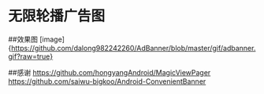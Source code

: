 # 无限轮播广告图
##效果图
[image]{https://github.com/dalong982242260/AdBanner/blob/master/gif/adbanner.gif?raw=true}

##感谢
https://github.com/hongyangAndroid/MagicViewPager
https://github.com/saiwu-bigkoo/Android-ConvenientBanner
